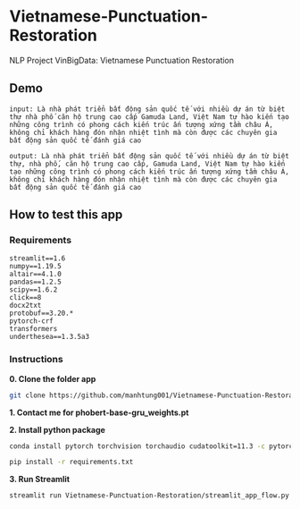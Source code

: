 # Vietnamese-Punctuation-Restoration
NLP Project VinBigData: Vietnamese Punctuation Restoration

## Demo
```
input: Là nhà phát triển bất động sản quốc tế với nhiều dự án từ biệt thự nhà phố căn hộ trung cao cấp Gamuda Land, Việt Nam tự hào kiến tạo những công trình có phong cách kiến trúc ấn tượng xứng tầm châu Á, không chỉ khách hàng đón nhận nhiệt tình mà còn được các chuyên gia bất động sản quốc tế đánh giá cao
```
```
output: Là nhà phát triển bất động sản quốc tế với nhiều dự án từ biệt thự, nhà phố, căn hộ trung cao cấp, Gamuda Land, Việt Nam tự hào kiến tạo những công trình có phong cách kiến trúc ấn tượng xứng tầm châu Á, không chỉ khách hàng đón nhận nhiệt tình mà còn được các chuyên gia bất động sản quốc tế đánh giá cao
```
## How to test this app

### Requirements

```
streamlit==1.6
numpy==1.19.5
altair==4.1.0
pandas==1.2.5
scipy==1.6.2
click==8
docx2txt
protobuf==3.20.*
pytorch-crf
transformers
underthesea==1.3.5a3
```

### Instructions

**0. Clone the folder app**

```sh
git clone https://github.com/manhtung001/Vietnamese-Punctuation-Restoration
```

**1. Contact me for phobert-base-gru_weights.pt**

**2. Install python package**
```sh
conda install pytorch torchvision torchaudio cudatoolkit=11.3 -c pytorch
```
```sh
pip install -r requirements.txt
```

**3. Run Streamlit**

```sh
streamlit run Vietnamese-Punctuation-Restoration/streamlit_app_flow.py
```